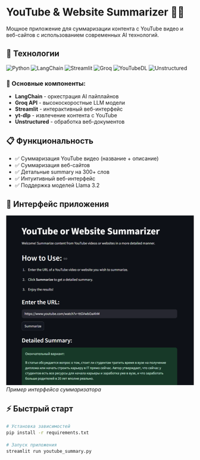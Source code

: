 # YouTube & Website Summarizer 🎥🌐

Мощное приложение для суммаризации контента с YouTube видео и веб-сайтов с использованием современных AI технологий.

## 🚀 Технологии

![Python](https://img.shields.io/badge/Python-3.10%2B-blue?logo=python)
![LangChain](https://img.shields.io/badge/LangChain-🦜🔗-yellow?logo=langchain)
![Streamlit](https://img.shields.io/badge/Streamlit-🎈-red?logo=streamlit)
![Groq](https://img.shields.io/badge/Groq-LLAMA__3.2-9cf?logo=groq)
![YouTubeDL](https://img.shields.io/badge/yt--dlp-📹-red)
![Unstructured](https://img.shields.io/badge/Unstructured-📄-green)

### 🔧 Основные компоненты:
- **LangChain** - оркестрация AI пайплайнов
- **Groq API** - высокоскоростные LLM модели
- **Streamlit** - интерактивный веб-интерфейс  
- **yt-dlp** - извлечение контента с YouTube
- **Unstructured** - обработка веб-документов

## 📋 Функциональность

- ✅ Суммаризация YouTube видео (название + описание)
- ✅ Суммаризация веб-сайтов
- ✅ Детальные summary на 300+ слов
- ✅ Интуитивный веб-интерфейс
- ✅ Поддержка моделей Llama 3.2

## 🎯 Интерфейс приложения

![Summarizer Interface](https://github.com/SofiyaPovargo/YouTube_summarization/blob/main/streamlit_app.png)
*Пример интерфейса суммаризатора*

## ⚡ Быстрый старт

```bash
# Установка зависимостей
pip install -r requirements.txt

# Запуск приложения
streamlit run youtube_summary.py
